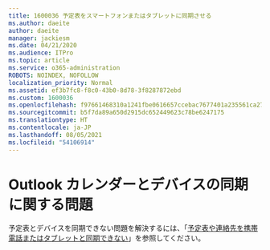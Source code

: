 ```yaml
---
title: 1600036 予定表をスマートフォンまたはタブレットに同期させる
ms.author: daeite
author: daeite
manager: jackiesm
ms.date: 04/21/2020
ms.audience: ITPro
ms.topic: article
ms.service: o365-administration
ROBOTS: NOINDEX, NOFOLLOW
localization_priority: Normal
ms.assetid: ef3b7fc8-f8c0-43b0-8d78-3f8287872ebd
ms.custom: 1600036
ms.openlocfilehash: f97661468310a1241fbe0616657ccebac7677401a235561ca27020be6e27cbbb
ms.sourcegitcommit: b5f7da89a650d2915dc652449623c78be6247175
ms.translationtype: HT
ms.contentlocale: ja-JP
ms.lasthandoff: 08/05/2021
ms.locfileid: "54106914"
---
```

# <a name="issues-synchronizing-your-outlook-calendar-to-devices"></a>Outlook カレンダーとデバイスの同期に関する問題

予定表とデバイスを同期できない問題を解決するには、「[予定表や連絡先を携帯電話またはタブレットと同期できない](https://support.office.com/article/8479d764-b9f5-4fff-ba88-edd7c265df9f.aspx)」を参照してください。
  

